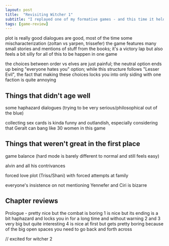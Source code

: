 ```yaml
---
layout: post
title:  "Revisiting Witcher 1"
subtitle: "I replayed one of my formative games - and this time it held up"
tags: [game-review]
---
```


plot is really good
dialogues are good, most of the time
some mischaracterization (zoltan vs yarpen, trissefer)
the game features many small stories and mentions of stuff from the books;
it's a victory lap but also feels a bit silly for all of this to be happen in one game

the choices between order vs elves are just painful;
the neutral option ends up being "everyone hates you" option;
while this structure follows "Lesser Evil",
the fact that making these choices locks you into only siding with one faction is quite annoying


## Things that didn't age well

some haphazard dialogues (trying to be very serious/philosophical out of the blue)

collecting sex cards is kinda funny and outlandish,
especially considering that Geralt can bang like 30 women in this game

## Things that weren't great in the first place

game balance (hard mode is barely different to normal and still feels easy)

alvin and all his contrivances

forced love plot (Triss/Shani) with forced attempts at family

everyone's insistence on not mentioning Yennefer and Ciri is bizarre


## Chapter reviews

Prologue - pretty nice but the combat is boring
1 is nice but its ending is a bit haphazard and locks you in for a long time and without warning
2 and 3 very big but quite interesting
4 is nice at first but gets pretty boring because of the big open spaces you need to go back and forth across



// excited for witcher 2